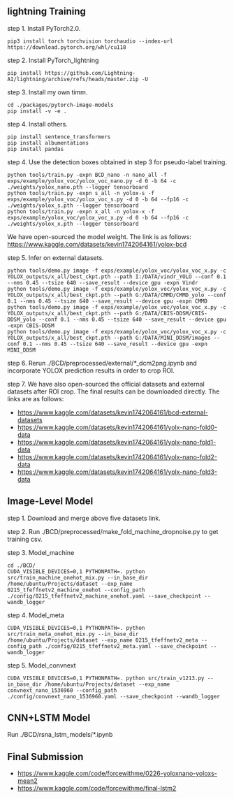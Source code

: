 

## lightning Training

step 1. Install PyTorch2.0.
```shell
pip3 install torch torchvision torchaudio --index-url https://download.pytorch.org/whl/cu118
```

step 2. Install PyTorch_lightning
```shell
pip install https://github.com/Lightning-AI/lightning/archive/refs/heads/master.zip -U
```
step 3. Install my own timm.
```shell
cd ./packages/pytorch-image-models
pip install -v -e .
```

step 4. Install others.
```shell
pip install sentence_transformers
pip install albumentations
pip install pandas
```

step 4. Use the detection boxes obtained in step 3 for pseudo-label training.
```shell
python tools/train.py -expn BCD_nano -n nano_all -f exps/example/yolox_voc/yolox_voc_nano.py -d 0 -b 64 -c ./weights/yolox_nano.pth --logger tensorboard
python tools/train.py -expn s_all -n yolox-s -f exps/example/yolox_voc/yolox_voc_s.py -d 0 -b 64 --fp16 -c ./weights/yolox_s.pth --logger tensorboard
python tools/train.py -expn x_all -n yolox-x -f exps/example/yolox_voc/yolox_voc_x.py -d 0 -b 64 --fp16 -c ./weights/yolox_x.pth --logger tensorboard
```
We have open-sourced the model weight. The link is as follows:
https://www.kaggle.com/datasets/kevin1742064161/yolox-bcd

step 5. Infer on external datasets.
```shell
python tools/demo.py image -f exps/example/yolox_voc/yolox_voc_x.py -c YOLOX_outputs/x_all/best_ckpt.pth --path I:/DATA/vindr_YOLO --conf 0.1 --nms 0.45 --tsize 640 --save_result --device gpu -expn Vindr
python tools/demo.py image -f exps/example/yolox_voc/yolox_voc_x.py -c YOLOX_outputs/x_all/best_ckpt.pth --path G:/DATA/CMMD/CMMD_yolo --conf 0.1 --nms 0.45 --tsize 640 --save_result --device gpu -expn CMMD
python tools/demo.py image -f exps/example/yolox_voc/yolox_voc_x.py -c YOLOX_outputs/x_all/best_ckpt.pth --path G:/DATA/CBIS-DDSM/CBIS-DDSM_yolo --conf 0.1 --nms 0.45 --tsize 640 --save_result --device gpu -expn CBIS-DDSM
python tools/demo.py image -f exps/example/yolox_voc/yolox_voc_x.py -c YOLOX_outputs/x_all/best_ckpt.pth --path G:/DATA/MINI_DDSM/images --conf 0.1 --nms 0.45 --tsize 640 --save_result --device gpu -expn MINI_DDSM
```

step 6. Rerun ./BCD/preprocessed/external/*_dcm2png.ipynb and incorporate YOLOX prediction results in order to crop ROI.

step 7. We have also open-sourced the official datasets and external datasets after ROI crop. The final results can be downloaded directly. The links are as follows: 
* https://www.kaggle.com/datasets/kevin1742064161/bcd-external-datasets
* https://www.kaggle.com/datasets/kevin1742064161/yolx-nano-fold0-data
* https://www.kaggle.com/datasets/kevin1742064161/yolx-nano-fold1-data
* https://www.kaggle.com/datasets/kevin1742064161/yolx-nano-fold2-data
* https://www.kaggle.com/datasets/kevin1742064161/yolx-nano-fold3-data

## Image-Level Model
step 1. Download and merge above five datasets link.

step 2. Run ./BCD/preprocessed/make_fold_machine_dropnoise.py to get training csv. 

step 3. Model_machine
```shell
cd ./BCD/
CUDA_VISIBLE_DEVICES=0,1 PYTHONPATH=. python src/train_machine_onehot_mix.py --in_base_dir /home/ubuntu/Projects/dataset --exp_name 0215_tfeffnetv2_machine_onehot --config_path ./config/0215_tfeffnetv2_machine_onehot.yaml --save_checkpoint --wandb_logger
```

step 4. Model_meta
```shell
CUDA_VISIBLE_DEVICES=0,1 PYTHONPATH=. python src/train_meta_onehot_mix.py --in_base_dir /home/ubuntu/Projects/dataset --exp_name 0215_tfeffnetv2_meta --config_path ./config/0215_tfeffnetv2_meta.yaml --save_checkpoint --wandb_logger
```

step 5. Model_convnext
```shell
CUDA_VISIBLE_DEVICES=0,1 PYTHONPATH=. python src/train_v1213.py --in_base_dir /home/ubuntu/Projects/dataset --exp_name convnext_nano_1536960 --config_path ./config/convnext_nano_1536960.yaml --save_checkpoint --wandb_logger
```

## CNN+LSTM Model
Run ./BCD/rsna_lstm_models/*.ipynb

## Final Submission
* https://www.kaggle.com/code/forcewithme/0226-yoloxnano-yoloxs-mean2
* https://www.kaggle.com/code/forcewithme/final-lstm2

